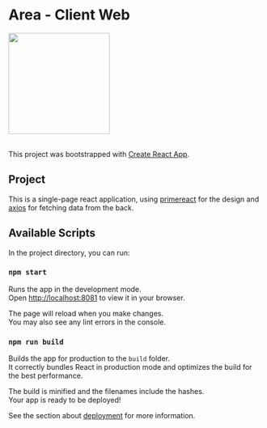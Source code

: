 # Area - Client Web

<img src="https://cdn.discordapp.com/attachments/1153248070306373683/1169585696839831603/icon.png?ex=6555f08f&is=65437b8f&hm=863ee7f9779a6dc53876b57aea0d526d83f9f7312f719ffe9ff998b650f8bd87&" width="200">
<br/>
<br/>

This project was bootstrapped with [Create React App](https://github.com/facebook/create-react-app).

## Project
This is a single-page react application, using [primereact](https://primereact.org/) for the design and [axios](https://axios-http.com/docs/intro) for fetching data from the back.

## Available Scripts

In the project directory, you can run:

### `npm start`

Runs the app in the development mode.\
Open [http://localhost:8081](http://localhost:8081) to view it in your browser.

The page will reload when you make changes.\
You may also see any lint errors in the console.

### `npm run build`

Builds the app for production to the `build` folder.\
It correctly bundles React in production mode and optimizes the build for the best performance.

The build is minified and the filenames include the hashes.\
Your app is ready to be deployed!

See the section about [deployment](https://facebook.github.io/create-react-app/docs/deployment) for more information.
